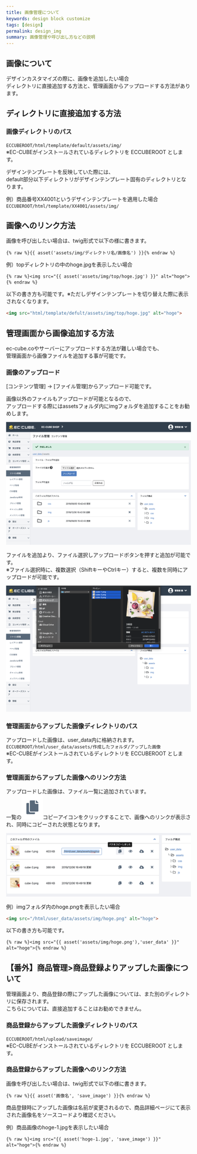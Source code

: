 ```yaml
---
title: 画像管理について
keywords: design block customize
tags: [design]
permalink: design_img
summary: 画像管理や呼び出し方などの説明
---
```


## 画像について
デザインカスタマイズの際に、画像を追加したい場合<br>
ディレクトリに直接追加する方法と、管理画面からアップロードする方法があります。

## ディレクトリに直接追加する方法

### 画像ディレクトリのパス
`ECCUBEROOT/html/template/default/assets/img/`<br>
※EC-CUBEがインストールされているディレクトリを ECCUBEROOT とします。

デザインテンプレートを反映していた際には、<br>
default部分以下ディレクトリがデザインテンプレート固有のディレクトリとなります。<br>

例）商品番号XX4001というデザインテンプレートを適用した場合<br>
`ECCUBEROOT/html/template/XX4001/assets/img/`


## 画像へのリンク方法
画像を呼び出したい場合は、twig形式で以下の様に書きます。
```twig
{% raw %}{{ asset('assets/img/ディレクトリ名/画像名') }}{% endraw %}
```

例）topディレクトリの中のhoge.jpgを表示したい場合
```twig
{% raw %}<img src="{{ asset('assets/img/top/hoge.jpg') }}" alt="hoge">{% endraw %}
```

以下の書き方も可能です。※ただしデザインテンプレートを切り替えた際に表示されなくなります。
```html
<img src="html/template/defult/assets/img/top/hoge.jpg" alt="hoge">
```

## 管理画面から画像追加する方法
ec-cube.coやサーバーにアップロードする方法が難しい場合でも、<br>管理画面から画像ファイルを追加する事が可能です。

### 画像のアップロード
[コンテンツ管理] -> [ファイル管理]からアップロード可能です。

画像以外のファイルもアップロードが可能となるので、<br>
アップロードする際にはassetsフォルダ内にimgフォルダを追加することをお勧めします。

![フォルダを追加してimgフォルダを表示した図](./images/design/design-img-01.png)

ファイルを追加より、ファイル選択しアップロードボタンを押すと追加が可能です。<br>
※ファイル選択時に、複数選択（ShiftキーやCtrlキー）すると、複数を同時にアップロードが可能です。

![ファイルを追加した図](./images/design/design-img-02.png)



### 管理画面からアップした画像ディレクトリのパス
アップロードした画像は、user_data内に格納されます。<br>
`ECCUBEROOT/html/user_data/assets/作成したフォルダ/アップした画像`<br>
※EC-CUBEがインストールされているディレクトリを ECCUBEROOT とします。

### 管理画面からアップした画像へのリンク方法
アップロードした画像は、ファイル一覧に追加されています。<br>
一覧の![ファイルを追加した図](./images/design/design-img-04.png)コピーアイコンをクリックすることで、画像へのリンクが表示され、同時にコピーされた状態となります。

![ファイルを追加した図](./images/design/design-img-03.png)


例）imgフォルダ内のhoge.pngを表示したい場合
```html
<img src="/html/user_data/assets/img/hoge.png" alt="hoge">
```

以下の書き方も可能です。
```twig
{% raw %}<img src="{{ asset('assets/img/hoge.png'),'user_data' }}" alt="hoge">{% endraw %}
```


## 【番外】商品管理>商品登録よりアップした画像について
管理画面より、商品登録の際にアップした画像については、また別のディレクトリに保存されます。<br>
こちらについては、直接追加することはお勧めできません。

### 商品登録からアップした画像ディレクトリのパス
`ECCUBEROOT/html/upload/saveimage/`<br>
※EC-CUBEがインストールされているディレクトリを ECCUBEROOT とします。

### 商品登録からアップした画像へのリンク方法
画像を呼び出したい場合は、twig形式で以下の様に書きます。
```twig
{% raw %}{{ asset('画像名', 'save_image') }}{% endraw %}
```
商品登録時にアップした画像は名前が変更されるので、商品詳細ページにて表示された画像名をソースコードより確認ください。

例）商品画像のhoge-1.jpgを表示したい場合
```twig
{% raw %}<img src="{{ asset('hoge-1.jpg', 'save_image') }}" alt="hoge">{% endraw %}
```